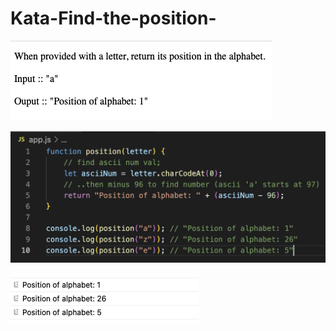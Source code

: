 # Kata-Find-the-position-

![screen image](pic.png)

![code image](code.png)

![console image](con.png)

